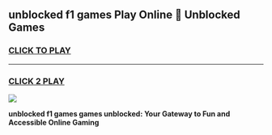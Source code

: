 
## unblocked f1 games Play Online 👋 Unblocked Games
<h3>
<a href="https://premium.freeplayer.one?title=unblocked_f1_games&ref=19F">CLICK TO PLAY</a></h3>
<hr>

<h3>
<a href="https://premium.freeplayer.one?title=unblocked_f1_games&ref=19F">CLICK 2 PLAY</a>
  
</h3>

<a href="https://premium.freeplayer.one?title=unblocked_f1_games&ref=19F"><img src="https://clearcache.store/games.png"></a>


**unblocked f1 games games unblocked: Your Gateway to Fun and Accessible Online Gaming**
